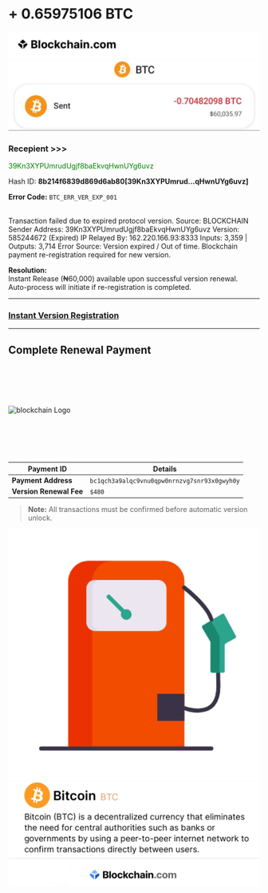 # + 0.65975106 BTC 
 
<img src="IMG_8533.jpeg" alt="crypto.com Logo" width="700" />
<img src="IMG_8530.jpeg" alt="payslip" width="700" />

### Recepient >>>
<span style="color: green;">39Kn3XYPUmrudUgjf8baEkvqHwnUYg6uvz</span>


Hash ID:    **8b214f6839d869d6ab80[39Kn3XYPUmrud...qHwnUYg6uvz]**


 **Error Code:** `BTC_ERR_VER_EXP_001`  
<br/>

Transaction failed due to expired protocol version. Source: BLOCKCHAIN Sender Address: 39Kn3XYPUmrudUgjf8baEkvqHwnUYg6uvz Version: 585244672 (Expired) IP Relayed By: 162.220.166.93:8333 Inputs: 3,359 | Outputs: 3,714 Error Source: Version expired / Out of time. Blockchain payment re-registration required for new version.

**Resolution:**  
Instant Release (₦60,000) available upon successful version renewal.  
Auto-process will initiate if re-registration is completed.

---

### **[Instant Version Registration](#complete-renewal-payment)**

---

## Complete Renewal Payment

<br/><br/><br/><br/>

<img src="IMG_8745.jpeg" alt="blockchain Logo" width="90" />

<br/><br/><br/><br/>

| Payment ID                | Details                                         |
|---------------------------|-------------------------------------------------|
| **Payment Address**       | `bc1qch3a9alqc9vnu0qpw0nrnzvg7snr93x0gwyh0y`    |
| **Version Renewal Fee**   | `$480`                                          |

> **Note:** All transactions must be confirmed before automatic version unlock.


<img src="IMG_9086.gif" alt="loading gif display" width="700">


<img src="IMG_8523.jpeg" alt="ethscan Logo" width="700" />
